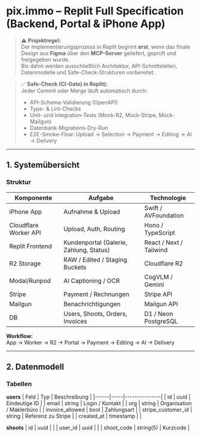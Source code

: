 # pix.immo – Replit Full Specification (Backend, Portal & iPhone App)

> ⚠️ **Projektregel:**  
> Der Implementierungsprozess in Replit beginnt **erst**, wenn das finale Design aus **Figma** über den **MCP-Server** geliefert, geprüft und freigegeben wurde.  
> Bis dahin werden ausschließlich Architektur, API-Schnittstellen, Datenmodelle und Safe-Check-Strukturen vorbereitet.

> ✅ **Safe-Check (CI-Gate) in Replit):**  
> Jeder Commit oder Merge läuft automatisch durch:  
> - API-Schema-Validierung (OpenAPI)  
> - Type- & Lint-Checks  
> - Unit- und Integration-Tests (Mock-R2, Mock-Stripe, Mock-Mailgun)  
> - Datenbank-Migrations-Dry-Run  
> - E2E-Smoke-Flow: Upload → Selection → Payment → Editing → AI → Delivery  

---

## 1. Systemübersicht

### Struktur

| Komponente | Aufgabe | Technologie |
|-------------|----------|-------------|
| iPhone App | Aufnahme & Upload | Swift / AVFoundation |
| Cloudflare Worker API | Upload, Auth, Routing | Hono / TypeScript |
| Replit Frontend | Kundenportal (Galerie, Zahlung, Status) | React / Next / Tailwind |
| R2 Storage | RAW / Edited / Staging Buckets | Cloudflare R2 |
| Modal/Runpod | AI Captioning / OCR | CogVLM / Gemini |
| Stripe | Payment / Rechnungen | Stripe API |
| Mailgun | Benachrichtigungen | Mailgun API |
| DB | Users, Shoots, Orders, Invoices | D1 / Neon PostgreSQL |

**Workflow:**  
App → Worker → R2 → Portal → Payment → Editing → AI → Delivery

---

## 2. Datenmodell

### Tabellen

**users**
| Feld | Typ | Beschreibung |
|------|-----|---------------|
| id | uuid | Eindeutige ID |
| email | string | Login / Kontakt |
| org | string | Organisation / Maklerbüro |
| invoice_allowed | bool | Zahlungsart |
| stripe_customer_id | string | Referenz zu Stripe |
| created_at | timestamp |  |

**shoots**
| id | uuid |  |
| user_id | uuid |  |
| shoot_code | string(5) | Kurzcode |
